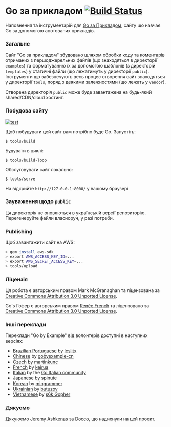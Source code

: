  # Go за прикладом [![Build Status](https://travis-ci.org/butuzov/gobyexample.svg?branch=ukrainian)](https://travis-ci.org/butuzov/gobyexample)


Наповнення та інструментарій для [Go за Прикладом](https://butuzov.github.io/gobyexample/), сайту що навчає Go за допомогою анотованих прикладів.

### Загальне

Сайт "Go за прикладом" збудовано шляхом обробки коду та коментарів отриманих з першоджерельних файлів (що знаходяться в директорії `examples`) та форматуванню їх за допомогою шаблонів (з директорій `templates`) у статичні файли (що лежатимуть у директорії `public`). Інструменти що забезпечують весь процес створення сайт знаходяться у директорії `tools`, поряд з деякими залежностями (що лежать у `vendor`).


Створена директорія `public` може буде завантажена на будь-який shared/CDN/cloud хостинг.

### Побудова сайту

[![test](https://github.com/butuzov/gobyexample/actions/workflows/test.yml/badge.svg)](https://github.com/butuzov/gobyexample/actions/workflows/test.yml)

Щоб побудувати цей сайт вам потрібно буде Go. Запустіть:

```console
$ tools/build
```

Будувати в циклі:

```console
$ tools/build-loop
```

Обслуговувати сайт локально:

```
$ tools/serve
```

На відкрийте `http://127.0.0.1:8000/` у вашому браузері

### Зауваження щодо `public`

Ця директорія не оновлються в українській версії репозиторію. Перегенеруйте файли власноруч, у разі потреби.


### Publishing

Щоб завантажити сайт на AWS:

```bash
> gem install aws-sdk
> export AWS_ACCESS_KEY_ID=...
> export AWS_SECRET_ACCESS_KEY=...
> tools/upload
```

### Ліцензія

Ця робота є авторським правом Mark McGranaghan та ліцензована за
[Creative Commons Attribution 3.0 Unported License](http://creativecommons.org/licenses/by/3.0/).

Go's Гофер є авторським правом [Renée French](http://reneefrench.blogspot.com/) та ліцензовано за
[Creative Commons Attribution 3.0 Unported License](http://creativecommons.org/licenses/by/3.0/).

### Інші переклади

Переклади "Go by Example" від волонтерів доступні в наступних версіях:

* [Brazilian Portuguese](https://lcslitx.github.io/GoEmExemplos/) by [lcslitx](https://github.com/LCSLITX)
* [Chinese](https://gobyexample-cn.github.io/) by [gobyexample-cn](https://github.com/gobyexample-cn)
* [Czech](http://gobyexamples.sweb.cz/) by [martinkunc](https://github.com/martinkunc/gobyexample-cz)
* [French](http://le-go-par-l-exemple.keiruaprod.fr) by [keirua](https://github.com/keirua/gobyexample)
* [Italian](https://gobyexample.it) by the [Go Italian community](https://github.com/golangit/gobyexample-it)
* [Japanese](http://spinute.org/go-by-example) by [spinute](https://github.com/spinute)
* [Korean](https://mingrammer.com/gobyexample/) by [mingrammer](https://github.com/mingrammer)
* [Ukrainian](http://butuzov.github.io/gobyexample/) by [butuzov](https://github.com/butuzov/gobyexample)
* [Vietnamese](https://gobyexample.vn/) by [s6k Gopher](https://github.com/s6k-gopher/gobyexample-vn)

### Дякуємо

Дякуюємо [Jeremy Ashkenas](https://github.com/jashkenas)
за [Docco](http://jashkenas.github.com/docco/), що надихнули на цей проект.

